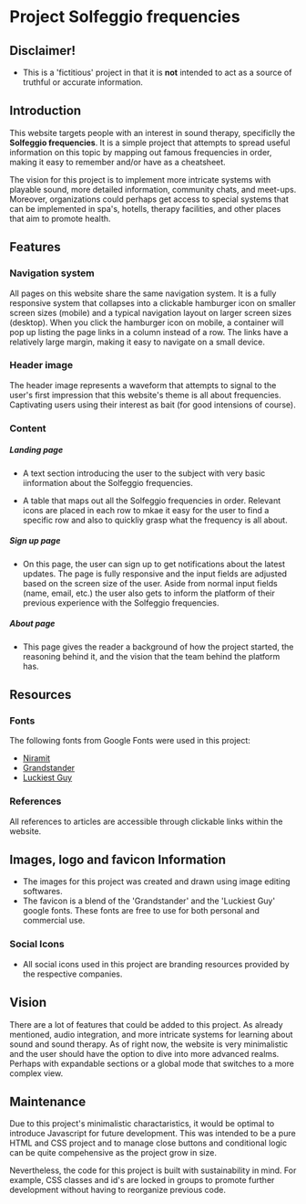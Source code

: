 # Project Solfeggio frequencies 

## Disclaimer!
- This is a 'fictitious' project in that it is **not** intended to act as a source of truthful or accurate information.

## Introduction
This website targets people with an interest in sound therapy, specificlly the **Solfeggio frequencies**. 
It is a simple project that attempts to spread useful information on this topic by mapping out famous frequencies in order, making it easy to remember and/or have as a cheatsheet. 

The vision for this project is to implement more intricate systems with playable sound, more detailed information, community chats, and meet-ups. Moreover, organizations could perhaps get access to special systems that can be implemented in spa's, hotells, therapy facilities, and other places that aim to promote health.    

## Features 

### Navigation system
All pages on this website share the same navigation system. It is a fully responsive system that collapses into a clickable hamburger icon on smaller screen sizes (mobile) and a typical navigation layout on larger screen sizes (desktop). When you click the hamburger icon on mobile, a container will pop up listing the page links in a column instead of a row. The links have a relatively large margin, making it easy to navigate on a small device.

### Header image
The header image represents a waveform that attempts to signal to the user's first impression that this website's theme is all about frequencies. Captivating users using their interest as bait (for good intensions of course).

### Content

##### Landing page
- A text section introducing the user to the subject with very basic iinformation about the Solfeggio frequencies.

- A table that maps out all the Solfeggio frequencies in order. Relevant icons are placed in each row to mkae it easy for the user to find a specific row and also to quickliy grasp what the frequency is all about.

##### Sign up page
- On this page, the user can sign up to get notifications about the latest updates. The page is fully responsive and the input fields are adjusted based on the screen size of the user. Aside from normal input fields (name, email, etc.) the user also gets to inform the platform of their previous experience with the Solfeggio frequencies.

##### About page
- This page gives the reader a background of how the project started, the reasoning behind it, and the vision that the team behind the platform has. 

## Resources

### Fonts

The following fonts from Google Fonts were used in this project:

- [Niramit](https://fonts.google.com/specimen/Niramit)
- [Grandstander](https://fonts.google.com/specimen/Grandstander)
- [Luckiest Guy](https://fonts.google.com/specimen/Luckiest+Guy)

### References

All references to articles are accessible through clickable links within the website. 

## Images, logo and favicon Information

- The images for this project was created and drawn using image editing softwares.
- The favicon is a blend of the 'Grandstander' and the 'Luckiest Guy' google fonts. These fonts are free to use for both personal and commercial use.

### Social Icons

- All social icons used in this project are branding resources provided by the respective companies.

## Vision
There are a lot of features that could be added to this project. As already mentioned, audio integration, and more intricate systems for learning about sound and sound therapy. As of right now, the website is very minimalistic and the user should have the option to dive into more advanced realms. Perhaps with expandable sections or a global mode that switches to a more complex view. 


## Maintenance 
Due to this project's minimalistic charactaristics, it would be optimal to introduce Javascript for future development. This was intended to be a pure HTML and CSS project and to manage close buttons and conditional logic can be quite compehensive as the project grow in size. 

Nevertheless, the code for this project is built with sustainability in mind. For example, CSS classes and id's are locked in groups to promote further development without having to reorganize previous code. 










